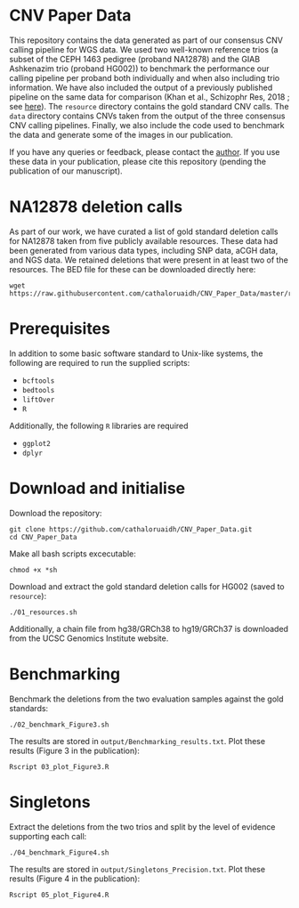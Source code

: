# CNV Paper Data
This repository contains the data generated as part of our consensus CNV calling pipeline for WGS data. 
We used two well-known reference trios (a subset of the CEPH 1463 pedigree (proband NA12878) and the GIAB Ashkenazim trio (proband HG002)) to benchmark the performance our calling pipeline per proband both individually and when also including trio information. 
We have also included the output of a previously published pipeline on the same data for comparison (Khan et al., Schizophr Res, 2018 ; see [here](https://doi.org/10.1016/j.schres.2018.02.034)).
The `resource` directory contains the gold standard CNV calls. 
The `data` directory contains CNVs taken from the output of the three consensus CNV calling pipelines. 
Finally, we also include the code used to benchmark the data and generate some of the images in our publication. 

If you have any queries or feedback, please contact the [author](mailto:cathalormond@gmail.com). 
If you use these data in your publication, please cite this repository (pending the publication of our manuscript). 


#  NA12878 deletion calls
As part of our work, we have curated a list of gold standard deletion calls for NA12878 taken from five publicly available resources. 
These data had been generated from various data types, including SNP data, aCGH data, and NGS data. 
We retained deletions that were present in at least two of the resources. 
The BED file for these can be downloaded directly here: 
```
wget https://raw.githubusercontent.com/cathaloruaidh/CNV_Paper_Data/master/resource/2023.5.11_NA12878_GS_STRICT_super_clean_DELs.uniq_no_Mills_chrX.bed

```


# Prerequisites
In addition to some basic software standard to Unix-like systems, the following are required to run the supplied scripts:
* `bcftools`
* `bedtools`
* `liftOver`
* `R`

Additionally, the following `R` libraries are required
* `ggplot2`
* `dplyr`



# Download and initialise
Download the repository:

```
git clone https://github.com/cathaloruaidh/CNV_Paper_Data.git
cd CNV_Paper_Data

```

Make all bash scripts excecutable:
```
chmod +x *sh

```

Download and extract the gold standard deletion calls for HG002 (saved to `resource`): 
```
./01_resources.sh

```
Additionally, a chain file from hg38/GRCh38 to hg19/GRCh37 is downloaded from the UCSC Genomics Institute website. 


# Benchmarking
Benchmark the deletions from the two evaluation samples against the gold standards:

```
./02_benchmark_Figure3.sh

```

The results are stored in `output/Benchmarking_results.txt`. 
Plot these results (Figure 3 in the publication): 
```
Rscript 03_plot_Figure3.R

```


# Singletons
Extract the deletions from the two trios and split by the level of evidence supporting each call: 

```
./04_benchmark_Figure4.sh

```

The results are stored in `output/Singletons_Precision.txt`. 
Plot these results (Figure 4 in the publication): 
```
Rscript 05_plot_Figure4.R

```


